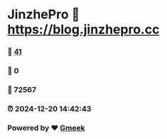 # JinzhePro :link: https://blog.jinzhepro.cc 
### :page_facing_up: [41](https://blog.jinzhepro.cc/tag.html) 
### :speech_balloon: 0 
### :hibiscus: 72567 
### :alarm_clock: 2024-12-20 14:42:43 
### Powered by :heart: [Gmeek](https://github.com/Meekdai/Gmeek)
